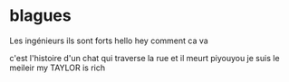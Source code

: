 # blagues
Les ingénieurs ils sont forts
hello
hey comment ca va

c'est l'histoire d'un chat qui traverse la rue et il meurt
piyouyou
je suis le meileir
my TAYLOR is rich
